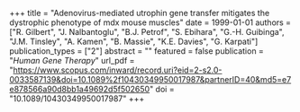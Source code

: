 +++
title = "Adenovirus-mediated utrophin gene transfer mitigates the dystrophic phenotype of mdx mouse muscles"
date = 1999-01-01
authors = ["R. Gilbert", "J. Nalbantoglu", "B.J. Petrof", "S. Ebihara", "G.-H. Guibinga", "J.M. Tinsley", "A. Kamen", "B. Massie", "K.E. Davies", "G. Karpati"]
publication_types = ["2"]
abstract = ""
featured = false
publication = "*Human Gene Therapy*"
url_pdf = "https://www.scopus.com/inward/record.uri?eid=2-s2.0-0033587139&doi=10.1089%2f10430349950017987&partnerID=40&md5=e7e878566a90d8bb1a49692d5f502650"
doi = "10.1089/10430349950017987"
+++

